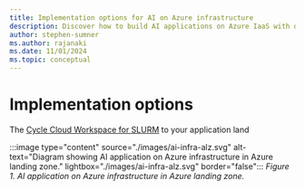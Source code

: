 ```yaml
---
title: Implementation options for AI on Azure infrastructure
description: Discover how to build AI applications on Azure IaaS with detailed recommendations, architecture guides, and best practices.
author: stephen-sumner
ms.author: rajanaki
ms.date: 11/01/2024
ms.topic: conceptual
---
```


# Implementation options

The [Cycle Cloud Workspace for SLURM](/azure/cyclecloud/qs-deploy-ccws) to your application land

:::image type="content" source="./images/ai-infra-alz.svg" alt-text="Diagram showing AI application on Azure infrastructure in Azure landing zone." lightbox="./images/ai-infra-alz.svg" border="false":::
*Figure 1. AI application on Azure infrastructure in Azure landing zone.*